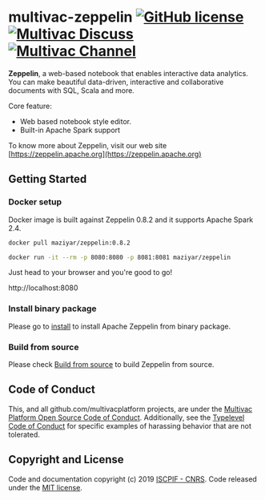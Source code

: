 # multivac-zeppelin [![GitHub license](https://img.shields.io/badge/license-apache2.0-blue.svg)](https://github.com/multivacplatform/multivac-ansible/blob/master/LICENSE) [![Multivac Discuss](https://img.shields.io/badge/multivac-discuss-ff69b4.svg)](https://discourse.iscpif.fr/c/multivac) [![Multivac Channel](https://img.shields.io/badge/multivac-chat-ff69b4.svg)](https://chat.iscpif.fr/channel/multivac)

**Zeppelin**, a web-based notebook that enables interactive data analytics. You can make beautiful data-driven, interactive and collaborative documents with SQL, Scala and more.

Core feature:
  
* Web based notebook style editor.
* Built-in Apache Spark support

To know more about Zeppelin, visit our web site [https://zeppelin.apache.org](https://zeppelin.apache.org)

## Getting Started

### Docker setup

Docker image is built against Zeppelin 0.8.2 and it supports Apache Spark 2.4.

```bash
docker pull maziyar/zeppelin:0.8.2
```

```bash
docker run -it --rm -p 8080:8080 -p 8081:8081 maziyar/zeppelin
```

Just head to your browser and you're good to go! 

http://localhost:8080

### Install binary package

Please go to [install](https://zeppelin.apache.org/docs/latest/quickstart/install.html) to install Apache Zeppelin from binary package.

### Build from source

Please check [Build from source](https://zeppelin.apache.org/docs/latest/setup/basics/how_to_build.html) to build Zeppelin from source.

## Code of Conduct

This, and all github.com/multivacplatform projects, are under the [Multivac Platform Open Source Code of Conduct](https://github.com/multivacplatform/code-of-conduct/blob/master/code-of-conduct.md). Additionally, see the [Typelevel Code of Conduct](http://typelevel.org/conduct) for specific examples of harassing behavior that are not tolerated.

## Copyright and License

Code and documentation copyright (c) 2019 [ISCPIF - CNRS](http://iscpif.fr). Code released under the [MIT license](https://github.com/multivacplatform/multivac-zeppelin/blob/master/LICENSE).